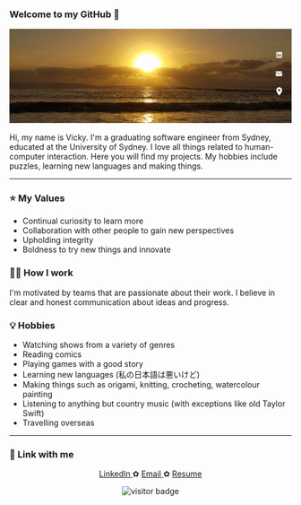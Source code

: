 ### Welcome to my GitHub 👋

[![Header](https://github.com/vicky1in/vicky1in/blob/main/assets/VickyLin.gif "Header")](https://www.linkedin.com/in/vickylinau/)

Hi, my name is Vicky. I'm a graduating software engineer from Sydney, educated at the University of Sydney. I love all things related to human-computer interaction. Here you will find my projects. My hobbies include puzzles, learning new languages and making things.

-----
### ⭐ My Values
- Continual curiosity to learn more
- Collaboration with other people to gain new perspectives
- Upholding integrity
- Boldness to try new things and innovate

### 👩‍💻 How I work
I'm motivated by teams that are passionate about their work. I believe in clear and honest communication about ideas and progress. 


### 💡 Hobbies
- Watching shows from a variety of genres
- Reading comics  
- Playing games with a good story
- Learning new languages (私の日本語は悪いけど)
- Making things such as origami, knitting, crocheting, watercolour painting
- Listening to anything but country music (with exceptions like old Taylor Swift) 
- Travelling overseas

-----

### 📧 Link with me 
  <p align="center">
   <a href="https://www.linkedin.com/in/vickylinau"> LinkedIn </a> ✿ <a href="mailto:linv428@gmail.com"> Email </a> ✿ <a href="https://resume.io/r/LSfLx0pE4"> Resume </a>
  </p>
  
<p  align="center">
<img src="https://visitor-badge.glitch.me/badge?page_id=vicky1in.vicky1in" alt="visitor badge"/>
</p>
